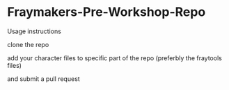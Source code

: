 # Fraymakers-Pre-Workshop-Repo 

Usage instructions

clone the repo

add your character files to specific part of the repo (preferbly the fraytools files)

and submit a pull request
